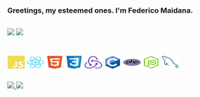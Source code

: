 ### Greetings, my esteemed ones. I'm Federico Maidana.

##
<div>
  <img height=200 align="center" src="https://github-readme-stats.vercel.app/api?username=fedeMaidana&show_icons=true&theme=tokyonight&bg_color=00000000" />
  <img height=200 align="center" src="https://github-readme-stats.vercel.app/api/top-langs/?username=fedeMaidana&layout=compact&theme=tokyonight&bg_color=00000000&size_weight=0&count_weight=1" />
</div>

##

<div style="display: inline_block"><br>
  <img align="center" alt="Js" height="30" width="40" src="https://raw.githubusercontent.com/devicons/devicon/master/icons/javascript/javascript-plain.svg">
  <img align="center" alt="React" height="30" width="40" src="https://raw.githubusercontent.com/devicons/devicon/master/icons/react/react-original.svg">
  <img align="center" alt="HTML" height="30" width="40" src="https://raw.githubusercontent.com/devicons/devicon/master/icons/html5/html5-original.svg">
  <img align="center" alt="CSS" height="30" width="40" src="https://raw.githubusercontent.com/devicons/devicon/master/icons/css3/css3-original.svg">
  <img align="center" alt="Redux" height="30" width="40" src="https://raw.githubusercontent.com/devicons/devicon/master/icons/redux/redux-original.svg">
  <img align="center" alt="C" height="30" width="40" src="https://raw.githubusercontent.com/devicons/devicon/master/icons/c/c-original.svg">
  <img align="center" alt="PHP" height="30" width="40" src="https://raw.githubusercontent.com/devicons/devicon/master/icons/php/php-original.svg">
  <img align="center" alt="NodeJS" height="30" width="40" src="https://raw.githubusercontent.com/devicons/devicon/master/icons/nodejs/nodejs-original.svg">
  <img align="center" alt="MySQL" height="30" width="40" src="https://raw.githubusercontent.com/devicons/devicon/master/icons/mysql/mysql-original.svg">
</div>

##

<a href="https://www.linkedin.com/in/federico-e-maidana-m/" target="_blank">
  <img src="https://img.shields.io/badge/-LinkedIn-%230077B5?style=for-the-badge&logo=linkedin&logoColor=white" target="_blank">
</a>
<a href = "mailto:fede_maidana4@hotmail.com">
  <img src="https://img.shields.io/badge/Outlook-0078D4?style=for-the-badge&logo=microsoft-outlook&logoColor=white" target="_blank">
</a>

